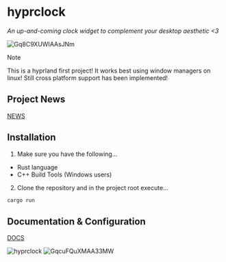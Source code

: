 # hyprclock
_An up-and-coming clock widget to complement your desktop aesthetic <3_

![Gq8C9XUWIAAsJNm](https://github.com/user-attachments/assets/8c379dbb-b499-4d31-aa2b-38ae30c9f660)

> [!Note] 
> This is a hyprland first project! It works best using window managers on linux!
> Still cross platform support has been implemented!

## Project News
[NEWS](./NEWS.md)

## Installation
1. Make sure you have the following...
- Rust language
- C++ Build Tools (Windows users)

2. Clone the repository and in the project root execute...
```bash
cargo run
```

## Documentation & Configuration
[DOCS](./DOCS.md)

![hyprclock](https://github.com/user-attachments/assets/9b1c3b44-1d0d-4c64-949d-e235dd5ba170)
![GqcuFQuXMAA33MW](https://github.com/user-attachments/assets/f85361e3-9ea7-4982-99a0-4459b67f8089)
